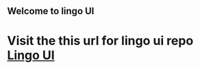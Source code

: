 ## Welcome to lingo UI

# Visit the this url for lingo ui repo [Lingo UI](https://github.com/yakkshit/ui)
